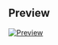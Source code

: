 
## Preview

[![Preview](https://i.ibb.co/ByLhFm6/site-screenshot.png)](https://studiomix.000webhostapp.com/#/)
